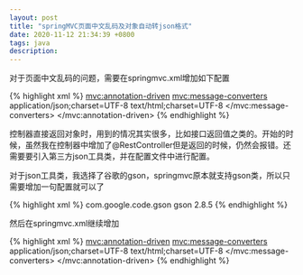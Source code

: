 ```yaml
---
layout: post
title: "springMVC页面中文乱码及对象自动转json格式"
date: 2020-11-12 21:34:39 +0800
tags: java
description: 
---
```


对于页面中文乱码的问题，需要在springmvc.xml增加如下配置

{% highlight xml %}
<mvc:annotation-driven>
    <mvc:message-converters>
        <bean class="org.springframework.http.converter.StringHttpMessageConverter">
            <property name="supportedMediaTypes">
                <list>
                    <value>application/json;charset=UTF-8</value>
                    <value>text/html;charset=UTF-8</value>
                </list>
            </property>
        </bean>
    </mvc:message-converters>
</mvc:annotation-driven>
{% endhighlight %}

控制器直接返回对象时，用到的情况其实很多，比如接口返回值之类的。开始的时候，虽然我在控制器中增加了@RestController但是返回的时候，仍然会报错。还需要要引入第三方json工具类，并在配置文件中进行配置。

对于json工具类，我选择了谷歌的gson，springmvc原本就支持gson类，所以只需要增加一句配置就可以了

{% highlight xml %}
<dependency>
  	<groupId>com.google.code.gson</groupId>
  	<artifactId>gson</artifactId>
  	<version>2.8.5</version>
</dependency>
{% endhighlight %}

然后在springmvc.xml继续增加

{% highlight xml %}
<mvc:annotation-driven>
    <mvc:message-converters>
    	<!-- 防止中文乱码 -->
        <bean class="org.springframework.http.converter.StringHttpMessageConverter">
            <property name="supportedMediaTypes">
                <list>
                    <value>application/json;charset=UTF-8</value>
                    <value>text/html;charset=UTF-8</value>
                </list>
            </property>
        </bean>
        <!-- 对象自动转json -->
        <bean class="org.springframework.http.converter.json.GsonHttpMessageConverter"/>
    </mvc:message-converters>
</mvc:annotation-driven>
{% endhighlight %}